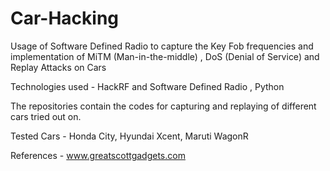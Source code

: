 # Car-Hacking
Usage of Software Defined Radio to capture the Key Fob frequencies and implementation of MiTM (Man-in-the-middle) , DoS (Denial of Service) and Replay Attacks on Cars

Technologies used - HackRF and Software Defined Radio , Python

The repositories contain the codes for capturing and replaying of different cars tried out on.

Tested Cars - Honda City, Hyundai Xcent, Maruti WagonR

References - www.greatscottgadgets.com
